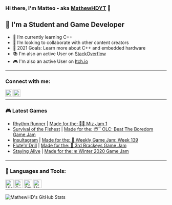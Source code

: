 ### Hi there, I'm Matteo - aka [MathewHDYT][gamedevelopment] 👋

## 👦 I'm a Student and Game Developer
- 🔬 I’m currently learning C++
- 👯 I’m looking to collaborate with other content creators
- 🥅 2021 Goals: Learn more about C++ and embedded hardware
- 📚 I'm also an active User on [StackOverflow][website]
- 🎮 I'm also an active User on [Itch.io][gamedevelopment]

---

### Connect with me:

[<img align="left" alt="MatheHD | StackOverFlow" width="22px" src="https://cdn.jsdelivr.net/npm/simple-icons@3.4.0/icons/stackoverflow.svg" />][website]
[<img align="left" alt="MatheHD | Itch.io" width="22px" src="https://cdn.jsdelivr.net/npm/simple-icons@3.4.0/icons/itch-dot-io.svg" />][gamedevelopment]

<br />

---

### 🎮 Latest Games
<!-- GAME:START -->
- [Rhythm Runner](https://mathewhdyt.itch.io/rythm-runner) | [Made for the: 🙆‍♂️ Miz Jam 1](https://itch.io/jam/miz-jam-1)
- [Survival of the Fishest](https://mathewhdyt.itch.io/sof) | [Made for the: 😴 OLC: Beat The Boredom Game Jam](https://itch.io/jam/olc-beat-the-boredom)
- [Insultagram](https://mathewhdyt.itch.io/insultagram) | [Made for the: 📅 Weekly Game Jam: Week 139](https://itch.io/jam/weekly-game-jam-139)
- [Flute'n'Drill](https://mathewhdyt.itch.io/fluteandndrill) | [Made for the: 🥉 3rd Brackeys Game Jam](https://itch.io/jam/brackeys-3)
- [Staying Alive](https://mathewhdyt.itch.io/staying-alive) | [Made for the: ❄️ Winter 2020 Game Jam](https://itch.io/jam/my-first-game-jam-winter-2020)
<!-- GAME:END -->

---


### 🧰 Languages and Tools:

<img align="left" alt="Visual Studio 2019" width="26px" src="https://upload.wikimedia.org/wikipedia/commons/thumb/5/59/Visual_Studio_Icon_2019.svg/1280px-Visual_Studio_Icon_2019.svg.png" />
<img align="left" alt="C++" width="26px" src="https://upload.wikimedia.org/wikipedia/commons/thumb/0/0d/C_Sharp_wordmark.svg/1280px-C_Sharp_wordmark.svg.png" />
<img align="left" alt="C#" width="26px" src="https://upload.wikimedia.org/wikipedia/commons/thumb/1/18/ISO_C%2B%2B_Logo.svg/1024px-ISO_C%2B%2B_Logo.svg.png" />
<img align="left" alt="Unity" width="26px" src="https://upload.wikimedia.org/wikipedia/commons/thumb/1/19/Unity_Technologies_logo.svg/1920px-Unity_Technologies_logo.svg.png" />

<br />

---


<img align="left" alt="MathewHD's GitHub Stats" src="https://github-readme-stats.vercel.app/api?username=MathewHDYT&show_icons=true&hide_border=true" />

[website]:https://stackoverflow.com/users/13794611/mathewhd?tab=profile
[gamedevelopment]:https://mathewhdyt.itch.io
